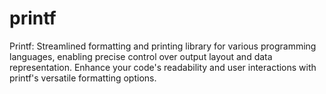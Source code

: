 # printf
Printf: Streamlined formatting and printing library for various programming languages, enabling precise control over output layout and data representation. Enhance your code's readability and user interactions with printf's versatile formatting options.
